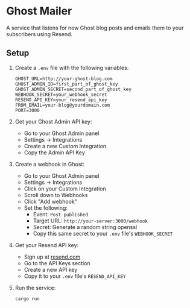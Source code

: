 # Ghost Mailer

A service that listens for new Ghost blog posts and emails them to your subscribers using Resend.

## Setup

1. Create a `.env` file with the following variables:
    ```env
    GHOST_URL=http://your-ghost-blog.com
    GHOST_ADMIN_ID=first_part_of_ghost_key
    GHOST_ADMIN_SECRET=second_part_of_ghost_key
    WEBHOOK_SECRET=your_webhook_secret
    RESEND_API_KEY=your_resend_api_key
    FROM_EMAIL=your-blog@yourdomain.com
    PORT=3000
    ```

2. Get your Ghost Admin API key:
   - Go to your Ghost Admin panel
   - Settings → Integrations
   - Create a new Custom Integration
   - Copy the Admin API Key

3. Create a webhook in Ghost:
   - Go to your Ghost Admin panel
   - Settings → Integrations
   - Click on your Custom Integration
   - Scroll down to Webhooks
   - Click "Add webhook"
   - Set the following:
     - Event: `Post published`
     - Target URL: `http://your-server:3000/webhook`
     - Secret: Generate a random string openssl
     - Copy this same secret to your `.env` file's `WEBHOOK_SECRET`

4. Get your Resend API key:
   - Sign up at [resend.com](https://resend.com)
   - Go to the API Keys section
   - Create a new API key
   - Copy it to your `.env` file's `RESEND_API_KEY`

5. Run the service:
    ```bash
    cargo run
    ```
